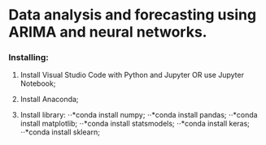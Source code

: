 # Data analysis and forecasting using ARIMA and neural networks.

### Installing:

1. Install Visual Studio Code with Python and Jupyter OR use Jupyter Notebook;
2. Install Anaconda;

3. Install library:
⋅⋅*conda install numpy;
⋅⋅*conda install pandas;
⋅⋅*conda install matplotlib;
⋅⋅*conda install statsmodels;
⋅⋅*conda install keras;
⋅⋅*conda install sklearn;
